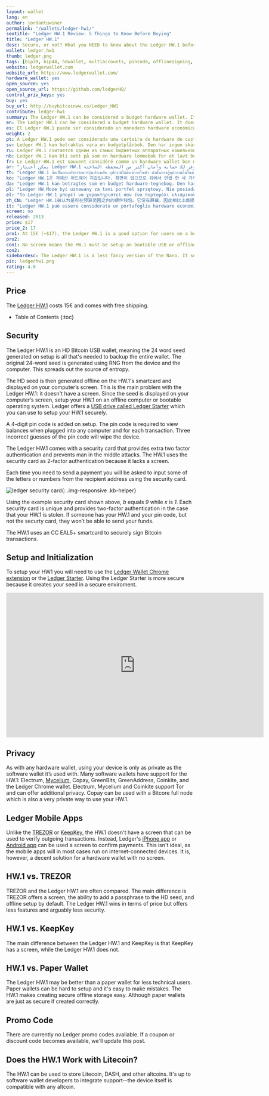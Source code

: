 ```yaml
---
layout: wallet
lang: en
author: jordantuwiner
permalink: "/wallets/ledger-hw1/"
seotitle: "Ledger HW.1 Review: 5 Things to Know Before Buying"
title: "Ledger HW.1"
desc: Secure, or not? What you NEED to know about the Ledger HW.1 before you buy it. 
wallet: ledger_hw1
thumb: ledger.png
tags: [bip39, bip44, hdwallet, multiaccounts, pincode, offlinesigning, coldstorage, hardware]
website: ledgerwallet.com
website_url: https://www.ledgerwallet.com/
hardware_wallet: yes
open_source: yes
open_source_url: https://github.com/ledgerHQ/
control_priv_keys: yes
buy: yes
buy_url: http://buybitcoinww.co/Ledger_HW1
contribute: ledger-hw1
summary: The Ledger HW.1 can be considered a budget hardware wallet. It doesn't have a screen, so it isn't quite as secure as the three options mentioned above. It will, however, give you more security than a hot wallet. 
en: The Ledger HW.1 can be considered a budget hardware wallet. It doesn't have a screen, so it isn't quite as secure as the three options mentioned above. It will, however, give you more security than a hot wallet. 
es: El Ledger HW.1 puede ser considerado un monedero hardware económico. No tiene pantalla, así que no es tan seguro como las tres opciones mencionadas anteriormente. Sin embargo, te dará más seguridad que un monedero dinámico.
weight: 2
pt: A Ledger HW.1 pode ser considerada uma carteira de hardware de custo-benefício. Ela não possui uma tela, por isso não é tão segura quanto as três opções citadas acima. No entanto, fornece mais segurança do que uma carteira quente.
sv: Ledger HW.1 kan betraktas vara en budgetplånbok. Den har ingen skärm så den är inte lika säker som de tre andra alternativen ovan. Den kommer dock att ge dig högre säkerhet än en mjukvaruplånbok.
ru: Ledger HW.1 считается одним из самых бюджетных аппаратных кошельков. У него нет экрана, и поэтому его нельзя считать настолько безопасным, как три предыдущих кошелька. Хотя при этом он все равно будет защищен лучше онлайн-кошельков.
nb: Ledger HW.1 kan bli sett på som en hardware lommebok for et lavt budsjett. Den har ikke en skjerm, så den er ikke fullt så sikker som de tre andre alternativene nevnt over. Uansett, så vil den gi deg mer sikkerhet enn en hot lommebok og det er et godt valg for pengene.
fr: Le Ledger HW.1 est souvent considéré comme un hardware wallet bon marché. Il n’a pas d’écran et n’est donc pas aussi sécurisé que les trois options précédentes. Il offre cependant toutefois plus de sécurité qu’un hot wallet.
ar: "يمكن اعتبار Ledger HW.1 كجهاز للميزانية. هو لا يحتوي على شاشة، ولذلك فهو ليس آمناً تماماً كالخيارات الثلاث التي ذكرت سابقاً في الأعلى. ولكن على كل حال، سيوفر لك حماية وأمان أكثر من المحفظة الساخنة."
th: "Ledger HW.1 ถือเป็นกระเป๋าฮาร์ดแวร์รุ่นประหยัด อุปกรณ์ไม่มีหน้าจอในตัว ดังนั้นอาจสู้อุปกรณ์อื่นในด้านความปลอดภัยไม่ได้ แต่ก็ยังถือว่าปลอดภัยกว่า hot wallet."
ko: "Ledger HW.1은 저예산 하드웨어 지갑입니다. 화면이 없으므로 위에서 언급 한 세 가지 옵션만큼 안전하지 않습니다. 그러나, 온라인 지갑보다는 더 많은 보안을 제공합니다."
da: "Ledger HW.1 kan betragtes som en budget hardware-tegnebog. Den har ikke en skærm, så den er ikke helt så sikker som de tre overstående muligheder. Den vil dog give dig mere sikkerhed end en online-tegnebog."
pl: "Ledger HW.Może być uznawany za tani portfel sprzętowy. Nie posiada wyświetlacz, więc nie jest tak bezpieczny, jak trzy opcje wymienione powyżej. Zapewnia on jednak większe bezpieczeństwo niż gorący portfel."
el: "Tο Ledger HW.1 μπορεί να χαρακτηριστεί σαν ένα πορτοφόλι υλισμικού με συγκεκριμένο προϋπολογισμό. Δεν διαθέτει οθόνη, επομένως δεν είναι τόσο ασφαλές όσο οι τρεις επιλογές που αναφέραμε παραπάνω. Προσφέρει, ωστόσο, μεγαλύτερη ασφάλεια από ένα ηλεκτρονικό πορτοφόλι (hot wallet)."
zh_CN: "Ledger HW.1被认为是可在预算范围之内的硬件钱包。它没有屏幕，因此相比上面提到的三个硬件钱包，它缺乏安全性。不管怎么样，想比热钱包，它还是提供了更多的安全性。"
it: "Ledger HW.1 può essere considerato un portafoglio hardware economico. Non ha una schermata quindi non è sicuro tanto quanto le tre opzioni sopra elencate. Ad ogni modo fornisce maggior sicurezza rispetto a un hot wallet."
screen: no
released: 2013
price: $17
price_2: 17
pro1: At 15€ (~$17), the Ledger HW.1 is a good option for users on a budger
pro2: 
con1: No screen means the HW.1 must be setup on bootable USB or offline computer in order to setup securely
con2:  
sidebardesc: The Ledger HW.1 is a less fancy version of the Nano. It securely stores Bitcoin private keys offline and signs transactions in its secure environment.
pic: ledgerhw1.png
rating: 4.0
---
```

## Price
The <a rel="nofollow" href="http://buybitcoinww.co/Ledger_HW1">Ledger HW.1</a> costs 15€ and comes with free shipping. 

* Table of Contents
{:toc}

## Security
The Ledger HW.1 is an HD Bitcoin USB wallet, meaning the 24 word seed generated on setup is all that's needed to backup the entire wallet. The original 24-word seed is generated using RNG from the device and the computer. This spreads out the source of entropy. 

The HD seed is then generated offline on the HW.1's smartcard and displayed on your computer’s screen. This is the main problem with the Ledger HW.1: it doesn't have a screen. Since the seed is displayed on your computer’s screen, setup your HW.1 on an offline computer or bootable operating system. Ledger offers a <a rel="nofollow" href="http://buybitcoinww.co/ledgerstarter">USB drive called Ledger Starter</a> which you can use to setup your HW.1 securely. 

A 4-digit pin code is added on setup. The pin code is required to view balances when plugged into any computer and for each transaction. Three incorrect guesses of the pin code will wipe the device.

The Ledger HW.1 comes with a security card that provides extra two factor authentication and prevents man in the middle attacks. The HW.1 uses the security card as 2-factor authentication because it lacks a screen. 

Each time you need to send a payment you will be asked to input some of the letters or numbers from the recipient address using the security card. 

![ledger security card][sc]{: .img-responsive .kb-helper}

Using the example security card shown above,  *b* equals *9* while *x* is *1*. Each security card is unique and provides two-factor authentication in the case that your HW.1 is stolen. If someone has your HW.1 and your pin code, but not the securty card, they won’t be able to send your funds.

The HW.1 uses an CC EAL5+ smartcard to securely sign Bitcoin transactions.

## Setup and Initialization

To setup your HW1 you will need to use the [Ledger Wallet Chrome extension](https://chrome.google.com/webstore/detail/ledger-wallet/kkdpmhnladdopljabkgpacgpliggeeaf) or the <a rel="nofollow" href="http://buybitcoinww.co/ledgerstarter">Ledger Starter</a>. Using the Ledger Starter is more secure because it creates your seed in a secure enviroment. 

<iframe width="690" height="388" src="https://www.youtube.com/embed/6_Zdw1f1Los?rel=0&amp;showinfo=0" frameborder="0" allowfullscreen></iframe>

## Privacy

As with any hardware wallet, using your device is only as private as the software wallet it’s used with. Many software wallets have support for the HW.1: Electrum, [Mycelium](/wallets/mycelium/), Copay, GreenBits, GreenAddress, Coinkite, and the Ledger Chrome wallet. Electrum, Mycelium and Coinkite support Tor and can offer additional privacy. Copay can be used with a Bitcore full node which is also a very private way to use your HW.1. 

## Ledger Mobile Apps

Unlike the [TREZOR](/wallets/trezor/) or [KeepKey](/wallets/keepkey/), the HW.1 doesn't have a screen that can be used to verify outgoing transactions. Instead, Ledger's [iPhone app](https://itunes.apple.com/WebObjects/MZStore.woa/wa/viewSoftware?id=960196441&mt=8) or [Android app](https://play.google.com/store/apps/details?id=co.ledger.wallet) can be used a screen to confirm payments. This isn't ideal, as the mobile apps will in most cases run on internet-connected devices. It is, however, a decent solution for a hardware wallet with no screen. 

## HW.1 vs. TREZOR 

TREZOR and the Ledger HW.1 are often compared. The main difference is TREZOR offers a screen, the ability to add a passphrase to the HD seed, and offline setup by default. The Ledger HW.1 wins in terms of price but offers less features and arguably less security. 

## HW.1 vs. KeepKey

The main difference between the Ledger HW.1 and KeepKey is that KeepKey has a screen, while the Ledger HW.1 does not.

## HW.1 vs. Paper Wallet

The Ledger HW.1 may be better than a paper wallet for less technical users. Paper wallets can be hard to setup and it's easy to make mistakes. The HW.1 makes creating secure offline storage easy. Although paper wallets are just as secure if created correctly. 

## Promo Code

There are currently no Ledger promo codes available. If a coupon or discount code becomes available, we'll update this post. 

## Does the HW.1 Work with Litecoin?

The HW.1 can be used to store Litecoin, DASH, and other altcoins. It's up to software wallet developers to integrate support--the device itself is compatible with any altcoin. 

[sc]: /img/wallets/ledgercard.png
